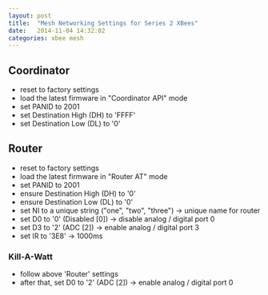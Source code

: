 ```yaml
---
layout: post
title:  "Mesh Networking Settings for Series 2 XBees"
date:   2014-11-04 14:32:02
categories: xbee mesh
---
```


## Coordinator
- reset to factory settings
- load the latest firmware in "Coordinator API" mode
- set PANID to 2001
- set Destination High (DH) to 'FFFF'
- set Destination Low (DL) to '0'


## Router
- reset to factory settings
- load the latest firmware in "Router AT" mode
- set PANID to 2001
- ensure Destination High (DH) to '0'
- ensure Destination Low (DL) to '0'
- set NI to a unique string ("one", "two", "three") -> unique name for router
- set D0 to '0' (Disabled [0]) -> disable analog / digital port 0
- set D3 to '2' (ADC [2]) -> enable analog / digital port 3
- set IR to '3E8' -> 1000ms

### Kill-A-Watt
- follow above 'Router' settings
- after that, set D0 to '2' (ADC [2]) -> enable analog / digital port 0
